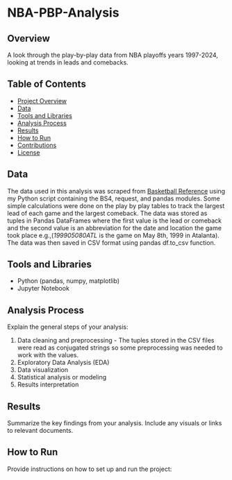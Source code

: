# NBA-PBP-Analysis 

## Overview
A look through the play-by-play data from NBA playoffs years 1997-2024, looking at trends in leads and comebacks.

## Table of Contents
- [Project Overview](#overview)
- [Data](#data)
- [Tools and Libraries](#tools-and-libraries)
- [Analysis Process](#analysis-process)
- [Results](#results)
- [How to Run](#how-to-run)
- [Contributions](#contributions)
- [License](#license)

## Data
The data used in this analysis was scraped from [Basketball Reference](https://www.basketball-reference.com/playoffs/series.html) using my Python script containing the BS4, request, and pandas modules. Some simple calculations were done on the play by play tables to track the largest lead of each game and the largest comeback. The data was stored as tuples in Pandas DataFrames where the first value is the lead or comeback and the second value is an abbreviation for the date and location the game took place e.g.,(*199905080ATL* is the game on May 8th, 1999 in Atalanta). The data was then saved in CSV format using pandas df.to_csv function.

## Tools and Libraries

- Python (pandas, numpy, matplotlib)
- Jupyter Notebook 

## Analysis Process
Explain the general steps of your analysis:
1. Data cleaning and preprocessing - The tuples stored in the CSV files were read as conjugated strings so some preprocessing was needed to work with the values. 
2. Exploratory Data Analysis (EDA)
3. Data visualization
4. Statistical analysis or modeling
5. Results interpretation


## Results
Summarize the key findings from your analysis. Include any visuals or links to relevant documents.

## How to Run
Provide instructions on how to set up and run the project:
